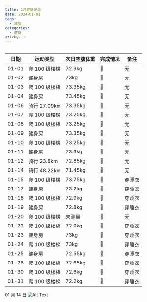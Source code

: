 ```yaml
---
title: 1月健身记录
date: 2024-01-01
tags:
  - 减脂
categories:
  - 健身
sticky: 1
---
```


<img src="https://www.ohpooh.space/%E5%81%A5%E8%BA%AB%2Fechart%2F202401.png" alt="">

<!-- more -->

| 日期  | 运动类型      | 次日空腹体重 | 完成情况 | 备注   |
| ----- | ------------- | ------------ | -------- | ------ |
| 01-01 | 爬 100 级楼梯 | 72.9kg       | :100:    | 无     |
| 01-02 | 健身房        | 73kg         | :100:    | 无     |
| 01-03 | 爬 100 级楼梯 | 73.35kg      | :100:    | 无     |
| 01-04 | 健身房        | 73.45kg      | :100:    | 无     |
| 01-06 | 骑行 27.09km  | 73.35kg      | :100:    | 无     |
| 01-07 | 爬 100 级楼梯 | 73.25kg      | :100:    | 无     |
| 01-08 | 爬 100 级楼梯 | 73.25kg      | :100:    | 无     |
| 01-09 | 健身房        | 73.35kg      | :100:    | 无     |
| 01-10 | 爬 100 级楼梯 | 73.25kg      | :100:    | 无     |
| 01-11 | 健身房        | 73.3kg       | :100:    | 无     |
| 01-12 | 骑行 23.8km   | 72.85kg      | :100:    | 无     |
| 01-14 | 骑行 48.22km  | 71.45kg      | :100:    | 无     |
| 01-15 | 爬 100 级楼梯 | 73.75kg      | :100:    | 穿睡衣 |
| 01-17 | 健身房        | 73.2kg       | :100:    | 穿睡衣 |
| 01-18 | 爬 100 级楼梯 | 72.9kg       | :100:    | 穿睡衣 |
| 01-19 | 健身房        | 72.8kg       | :100:    | 穿睡衣 |
| 01-20 | 爬 100 级楼梯 | 未测量       | :100:    | 无     |
| 01-22 | 爬 100 级楼梯 | 72.9kg       | :100:    | 穿睡衣 |
| 01-23 | 健身房        | 73kg         | :100:    | 穿睡衣 |
| 01-24 | 爬 100 级楼梯 | 73kg         | :100:    | 穿睡衣 |
| 01-25 | 健身房        | 72.55kg      | :100:    | 穿睡衣 |
| 01-26 | 爬 100 级楼梯 | 72.65kg      | :100:    | 穿睡衣 |
| 01-30 | 爬 100 级楼梯 | 72.6kg       | :100:    | 穿睡衣 |
| 01-31 | 爬 100 级楼梯 | 72.2kg       | :100:    | 穿睡衣 |

01 月 14 日
![Alt Text](https://www.ohpooh.space/%E5%81%A5%E8%BA%AB%2F%E9%AA%91%E8%A1%8C%2F20240114.jpg)
